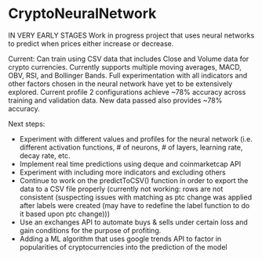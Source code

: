 # CryptoNeuralNetwork
IN VERY EARLY STAGES
Work in progress project that uses neural networks to predict when prices either increase or decrease.

Current: Can train using CSV data that includes Close and Volume data for crypto currencies. Currently supports multiple moving averages, MACD, OBV, RSI, and Bollinger Bands.
Full experimentation with all indicators and other factors chosen in the neural network have yet to be extensively explored. Current profile 2 configurations achieve ~78% accuracy across training and validation data. New data passed also provides ~78% accuracy.

Next steps:
- Experiment with different values and profiles for the neural network (i.e. different activation functions, # of neurons, # of layers, learning rate, decay rate, etc.
- Implement real time predictions using deque and coinmarketcap API
- Experiment with including more indicators and excluding others
- Continue to work on the predictToCSV() function in order to export the data to a CSV file properly (currently not working: rows are not consistent (suspecting issues with matching as ptc change was applied after labels were created (may have to redefine the label function to do it based upon ptc change)))
- Use an exchanges API to automate buys & sells under certain loss and gain conditions for the purpose of profiting.
- Adding a ML algorithm that uses google trends API to factor in popularities of cryptocurrencies into the prediction of the model
